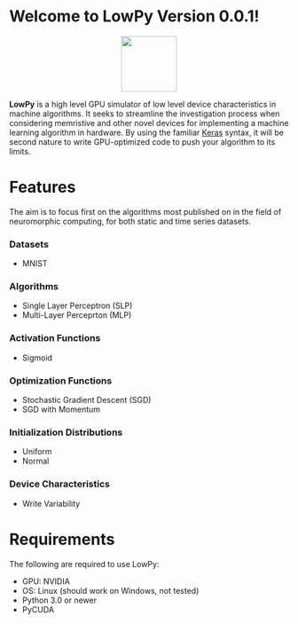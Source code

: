 # Welcome to LowPy Version 0.0.1!
<p align="center"><img src="logo.png" height="100px"></p>

**LowPy** is a high level GPU simulator of low level device characteristics in machine algorithms. It seeks to streamline the investigation process when considering memristive and other novel devices for implementing a machine learning algorithm in hardware. By using the familiar [Keras](https://keras.io) syntax, it will be second nature to write GPU-optimized code to push your algorithm to its limits.

# Features
The aim is to focus first on the algorithms most published on in the field of neuromorphic computing, for both static and time series datasets.
### Datasets
- MNIST
### Algorithms
- Single Layer Perceptron (SLP)
- Multi-Layer Perceprton (MLP)
### Activation Functions
- Sigmoid
### Optimization Functions
- Stochastic Gradient Descent (SGD)
- SGD with Momentum
### Initialization Distributions
- Uniform 
- Normal
### Device Characteristics
- Write Variability


# Requirements
The following are required to use LowPy:
- GPU: NVIDIA
- OS: Linux (should work on Windows, not tested)
- Python 3.0 or newer
- PyCUDA

